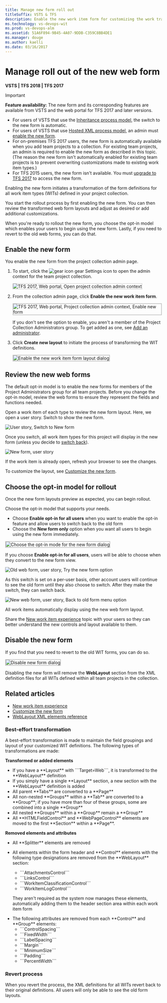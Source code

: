 ```yaml
---
title: Manage new form roll out
titleSuffix: VSTS & TFS    
description: Enable the new work item form for customizing the work tracking experience on the web portal when connecting  
ms.technology: vs-devops-wit
ms.prod: vs-devops-alm
ms.assetid: 51A6F894-9B45-4A07-9DDB-C359C8BB4DE1
ms.manager: douge
ms.author: kaelli
ms.date: 03/16/2017
---
```


# Manage roll out of the new web form


**VSTS | TFS 2018 | TFS 2017**  

> [!IMPORTANT]  
> **Feature availability:** The new form and its corresponding features are available from VSTS and the web portal for TFS 2017 and later versions.<br/> 
> - For users of VSTS that use the [Inheritance process model](process/manage-process.md), the switch to the new form is automatic.<br/>
> - For users of VSTS that use [Hosted XML process model](import-process/import-process.md), an admin must [enable the new form](../customize/manage-new-form-rollout.md).<br/>
> - For on-premises TFS 2017 users, the new form is automatically available when you add team projects to a collection. For existing team projects, an admin is required to enable the new form as described in this topic. (The reason the new form isn't automatically enabled for existing team projects is to prevent overwriting customizations made to existing work item types.) <br/>
> - For TFS 2015 users, the new form isn't available. You must [upgrade to TFS 2017](https://www.visualstudio.com/downloads/#team-foundation-server-2017) to access the new form.

Enabling the new form initiates a transformation of the form definitions for all work item types (WITs) defined in your project collection. 

You start the rollout process by first enabling the new form. You can then review the transformed web form layouts and adjust as desired or add additional customizations. 

When you're ready to rollout the new form, you choose the opt-in model which enables your users to begin using the new form. Lastly, if you need to revert to the old web forms, you can do that.  


<a id="enable"></a>
## Enable the new form  

You enable the new form from the project collection admin page.     

1. To start, click the ![gear icon](../_img/icons/gear_icon.png) gear Settings icon to open the admin context for the team project collection.  

	<img src="_img/manage-new-form-open-tcp-admin-context.png" alt="TFS 2017, Web portal, Open project collection admin context" style="border: 1px solid #C3C3C3;" /> 
<!--- 
	![Open admin context](../_img/icons/ALM_OpenAdminContext.png)  
 -->

2. From the collection admin page, click **Enable the new work item form**. 

	<img src="_img/manage-new-form-enable-new-form.png" alt="TFS 2017, Web portal, Project collection admin context, Enable new form" style="border: 2px solid #C3C3C3;" />

	If you don't see the option to enable, you aren't a member of the Project Collection Administrators group. To get added as one, see [Add an administrator](../../security/set-project-collection-level-permissions.md).  

4. Click **Create new layout** to initiate the process of transforming the WIT definitions.  

	<img src="_img/manage-new-form-enable-new-form-dialog.png" alt="Enable the new work item form layout dialog" style="border: 2px solid #C3C3C3;" />


 
<!---
You enable the new form from the project collection admin page.    

1. To start, open the admin context for the team project.  

	![Open admin context](process/_img/team-services-open-admin-context.png)  

2. From the collection admin page, click **Enable the new work item form**. 

	![Process tab](_img/m-new-form-admin-enable.png)

	If you don't see the option to enable, you aren't a member of the Project Collection Administrators group. To get added as one, see [Add an administrator](../../security/set-project-collection-level-permissions.md).  

4. Click Create new layout to initiate the process of transforming the WIT definitions.  

	![Process tab](_img/m_new-form-enable.png)  
-->

<a id="review"></a>
## Review the new web forms  

The default opt-in model is to enable the new forms for members of the Project Administrators group for all team projects. Before you change the opt-in model, review the web forms to ensure they represent the fields and functions needed. 

Open a work item of each type to review the new form layout. Here, we open a user story. Switch to show the new form. 

![User story, Switch to New form](_img/m-new-form-try-switch.png)
 
Once you switch, all work item types for this project will display in the new form (unless you decide to [switch back](process/new-work-item-experience.md#switch-back)).  

![New form, user story](_img/new-form-user-story.png)  

If the work item is already open, refresh your browser to see the changes. 

To customize the layout, see [Customize the new form](customize-wit-form.md). 


<a id="opt-in"></a>
## Choose the opt-in model for rollout  
Once the new form layouts preview as expected, you can begin rollout. 

Choose the opt-in model that supports your needs. 
- Choose **Enable opt-in for all users** when you want to enable the opt-in feature and allow users to switch back to the old form
- Choose the **New form only** option when you want all users to begin using the new form immediately.  

<img src="_img/manage-new-form-choose-opt-in-dialog.png" alt="Choose the opt-in mode for the new form dialog" style="border: 2px solid #C3C3C3;" />

If you choose **Enable opt-in for all users**, users will be able to choose when they convert to the new form view. 

![Old web form, user story, Try the new form option](_img/m-new-form-try-switch.png)  

As this switch is set on a per-user basis, other account users will continue to see the old form until they also choose to switch. After they make the switch, they can switch back.  

![New web form, user story, Back to old form menu option](_img/m-new-form-user-story-switch-to-old-form.png)  

All work items automatically display using the new web form layout.  

Share the [New work item experience](process/new-work-item-experience.md) topic with your users so they can better understand the new controls and layout available to them.  

<a id="disable"></a>
## Disable the new form  

If you find that you need to revert to the old WIT forms, you can do so.  

<img src="_img/manage-new-form-disable-dialog.png" alt="Disable new form dialog" style="border: 2px solid #C3C3C3;" />

Disabling the new form will remove the **WebLayout** section from the XML definition files for all WITs defined within all team projects in the collection.  


## Related articles

- [New work item experience](process/new-work-item-experience.md) 
- [Customize the new form](customize-wit-form.md)  
- [WebLayout XML elements reference](reference/weblayout-xml-elements.md)  

### Best-effort transformation 

A best-effort transformation is made to maintain the field groupings and layout of your customized WIT definitions. The following types of transformations are made:  

**Transformed or added elements**  

<ul>
<li>If you have a **Layout** with ```Target=Web```, it is transformed to the **WebLayout** definition</li>
<li>If you simply have a single **Layout** section, a new section with the **WebLayout** definition is added</li>
<li>All parent **Tabs** are converted to a **Page**</li>
<li>All non-nested **Groups** within a **Tab** are converted to a **Group**; if you have more than four of these groups, some are combined into a single **Group** </li>
<li>All nested **Groups** within a **Group** remain a **Group** </li>
<li>All **HTMLFieldControl** and **WebPageControl** elements are moved to the first **Section** within a **Page**. </li>
</ul>

**Removed elements and attributes**  

<ul>
<li>All **Splitter** elements are removed </li>
<li><p>All elements within the form header and **Control** elements with the following type designations are removed from the **WebLayout** section:</p>
<ul>
<li>```AttachmentsControl```</li>
<li>```LinksControl``` </li>
<li>```WorkItemClassificationControl```</li>
<li>```WorkItemLogControl```</li>
</ul>
<p>They aren't required as the system now manages these elements, automatically adding them to the header section area within each work item form</p>
</li>
<li>The following attributes are removed from each **Control** and **Group** elements:
<ul>
<li>```ControlSpacing```</li>
<li>```FixedWidth``` </li>
<li>```LabelSpacing```</li>
<li>```Margin``` </li>
<li>```MinimumSize```</li>
<li>```Padding```</li>
<li>```PercentWidth``` </li>
</ul>
</li>
</ul>


### Revert process  

When you revert the process, the XML definitions for all WITs revert back to their original definitions. All users will only be able to see the old form layouts. 

<!---
###Visual Studio work item forms   

Certain new controls are added to the Layout section, such as the Development and Discussion section controls. However, these do not display unless XXX. 
-->